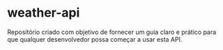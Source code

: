 # weather-api
Repositório criado com objetivo de fornecer um guia claro e prático para que qualquer desenvolvedor possa começar a usar esta API.
